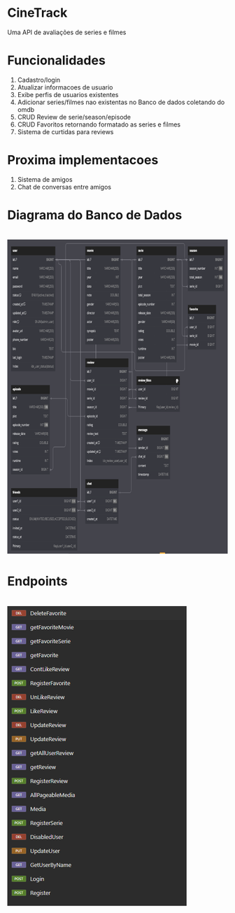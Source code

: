 <h1>CineTrack</h1>
<p>Uma API de avaliações de series e filmes</p>

<h1>Funcionalidades</h1>
<ol>
	<li>Cadastro/login</li>
	<li>Atualizar informacoes de usuario</li>
	<li>Exibe perfis de usuarios existentes</li>
	<li>Adicionar series/filmes nao existentas no Banco de dados coletando do omdb</li>
	<li>CRUD Review de serie/season/episode</li>
	<li>CRUD Favoritos retornando formatado as series e filmes</li>
	<li>Sistema de curtidas para reviews</li>
</ol>

<h1>Proxima implementacoes</h1>
<ol>
	<li>Sistema de amigos</li>
	<li>Chat de conversas entre amigos</li>
</ol>

<h1>Diagrama do Banco de Dados</h1>
<h1><img id = "diagrama" src="src/main/resources/static/images/diagram.png" alt="Diagrama do Banco de Dados" width="743" height="719"></h1>

<h1>Endpoints</h1>
<h1><img id = "diagrama" src="src/main/resources/static/images/endpoint.png" alt="Diagrama do Banco de Dados" width="410" height="686"></h1>

